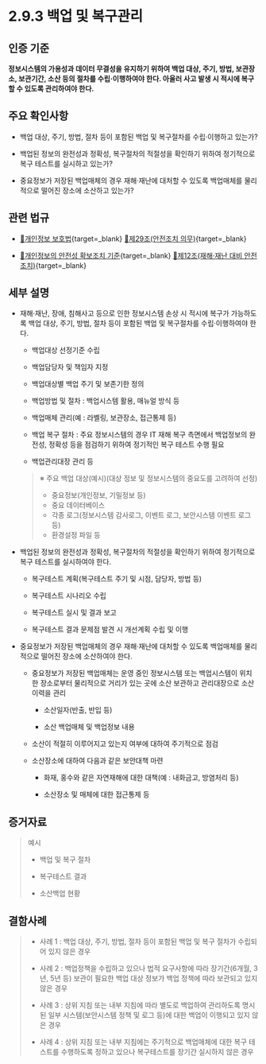 # 2.9.3 백업 및 복구관리

## 인증 기준

**정보시스템의 가용성과 데이터 무결성을 유지하기 위하여 백업 대상, 주기, 방법, 보관장소, 보관기간, 소산 등의 절차를 수립·이행하여야 한다. 아울러 사고 발생 시 적시에 복구할 수 있도록 관리하여야 한다.**

## 주요 확인사항

- 백업 대상, 주기, 방법, 절차 등이 포함된 백업 및 복구절차를 수립·이행하고 있는가?

- 백업된 정보의 완전성과 정확성, 복구절차의 적절성을 확인하기 위하여 정기적으로 복구 테스트를 실시하고 있는가?

- 중요정보가 저장된 백업매체의 경우 재해·재난에 대처할 수 있도록 백업매체를 물리적으로 떨어진 장소에 소산하고 있는가?

## 관련 법규

- [🔗개인정보 보호법][개인정보 보호법 제29조]{target=_blank} [🔗제29조(안전조치 의무)][개인정보 보호법 제29조 부분]{target=_blank}

- [🔗개인정보의 안전성 확보조치 기준][개인정보의 안전성 확보조치 기준 제12조]{target=_blank} [🔗제12조(재해·재난 대비 안전조치)][개인정보의 안전성 확보조치 기준 제12조]{target=_blank}

## 세부 설명

- 재해·재난, 장애, 침해사고 등으로 인한 정보시스템 손상 시 적시에 복구가 가능하도록 백업 대상, 주기, 방법, 절차 등이 포함된 백업 및 복구절차를 수립·이행하여야 한다.

    - 백업대상 선정기준 수립

    - 백업담당자 및 책임자 지정

    - 백업대상별 백업 주기 및 보존기한 정의

    - 백업방법 및 절차 : 백업시스템 활용, 매뉴얼 방식 등

    - 백업매체 관리(예 : 라벨링, 보관장소, 접근통제 등)

    - 백업 복구 절차 : 주요 정보시스템의 경우 IT 재해 복구 측면에서 백업정보의 완전성, 정확성 등을 점검하기 위하여 정기적인 복구 테스트 수행 필요

    - 백업관리대장 관리 등
    >
    > ※ 주요 백업 대상(예시)(대상 정보 및 정보시스템의 중요도를 고려하여 선정)
    >
    > - 중요정보(개인정보, 기밀정보 등)
    > - 중요 데이터베이스
    > - 각종 로그(정보시스템 감사로그, 이벤트 로그, 보안시스템 이벤트 로그 등)
    > - 환경설정 파일 등

- 백업된 정보의 완전성과 정확성, 복구절차의 적절성을 확인하기 위하여 정기적으로 복구 테스트를 실시하여야 한다.

    - 복구테스트 계획(복구테스트 주기 및 시점, 담당자, 방법 등)

    - 복구테스트 시나리오 수립

    - 복구테스트 실시 및 결과 보고

    - 복구테스트 결과 문제점 발견 시 개선계획 수립 및 이행

- 중요정보가 저장된 백업매체의 경우 재해·재난에 대처할 수 있도록 백업매체를 물리적으로 떨어진 장소에 소산하여야 한다.

    - 중요정보가 저장된 백업매체는 운영 중인 정보시스템 또는 백업시스템이 위치한 장소로부터 물리적으로 거리가 있는 곳에 소산 보관하고 관리대장으로 소산 이력을 관리

        - 소산일자(반출, 반입 등)

        - 소산 백업매체 및 백업정보 내용

    - 소산이 적절히 이루어지고 있는지 여부에 대하여 주기적으로 점검

    - 소산장소에 대하여 다음과 같은 보안대책 마련

        - 화재, 홍수와 같은 자연재해에 대한 대책(예 : 내화금고, 방염처리 등)

        - 소산장소 및 매체에 대한 접근통제 등

## 증거자료

> 예시
>
> - 백업 및 복구 절차
>
> - 복구테스트 결과
>
> - 소산백업 현황

## 결함사례

> - 사례 1 : 백업 대상, 주기, 방법, 절차 등이 포함된 백업 및 복구 절차가 수립되어 있지 않은 경우
>
> - 사례 2 : 백업정책을 수립하고 있으나 법적 요구사항에 따라 장기간(6개월, 3년, 5년 등) 보관이 필요한 백업 대상 정보가 백업 정책에 따라 보관되고 있지 않은 경우
>
> - 사례 3 : 상위 지침 또는 내부 지침에 따라 별도로 백업하여 관리하도록 명시된 일부 시스템(보안시스템 정책 및 로그 등)에 대한 백업이 이행되고 있지 않은 경우
>
> - 사례 4 : 상위 지침 또는 내부 지침에는 주기적으로 백업매체에 대한 복구 테스트를 수행하도록 정하고 있으나 복구테스트를 장기간 실시하지 않은 경우

[개인정보 보호법 제29조]: https://www.law.go.kr/법령/개인정보보호법/(20200805,16930,20200204)/제29조 "개인정보 보호법 제29조"
[개인정보 보호법 제29조 부분]: https://www.law.go.kr/법령/개인정보보호법/제29조 "개인정보 보호법 제29조 부분"

[개인정보의 안전성 확보조치 기준 제12조]: https://www.law.go.kr/행정규칙/(개인정보보호위원회)개인정보의안전성확보조치기준/(2021-2,20210915)/제12조 "개인정보의 안전성 확보조치 기준 제12조"
